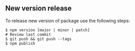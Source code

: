 ## New version release
To release new version of package use the following steps:
```
$ npm version [major | minor | patch]
# Review last commit
$ git push && git push --tags
$ npm publish
```

